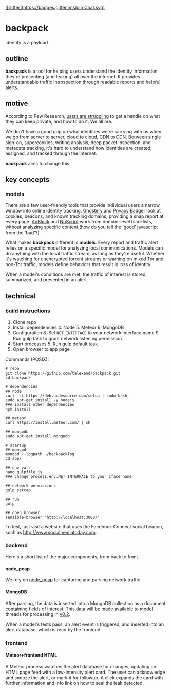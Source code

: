 [![Gitter](https://badges.gitter.im/Join Chat.svg)](https://gitter.im/teampizza/backpack)

backpack
========

identity is a payload

## outline

**backpack** is a tool for helping users understand the identity information
they're presenting (and leaking) all over the internet. It provides
understandable traffic introspection through readable reports and helpful
alerts.

## motive

According to Pew Research,
[users are struggling](http://www.pewinternet.org/2014/11/12/most-would-like-to-do-more-to-protect-their-personal-information-online/)
to get a handle on what they can keep private, and how to do it. We all are.

We don't have a good grip on what identities we're carrying with us when we go
from server to server, cloud to cloud, CDN to CDN. Between single sign-on,
supercookies, writing analysis, deep packet inspection, and metadata tracking,
it's hard to understand how identities are created, assigned, and tracked
through the internet.

**backpack** aims to change this.

## key concepts

### models

There are a few user-friendly tools that provide individual users a narrow
window into online identity tracking. [Ghostery](https://www.ghostery.com/) and
[Privacy Badger](https://www.eff.org/privacybadger) look at cookies, beacons,
and known tracking domains, providing a snap report at every
page. [AdBlock](https://adblockplus.org/) and [NoScript](http://noscript.net/)
work from domain-level blacklists, without analyzing specific content (how do
you tell the 'good' javascript from the 'bad'?).

What makes **backpack** different is **models**. Every report and traffic alert
relies on a specific model for analyzing local communications. Models can do
anything with the local traffic stream, as long as they're useful. Whether it's
watching for unencrypted torrent streams or warning on mixed Tor and non-Tor
traffic, models define behaviors that result in loss of identity.

When a model's conditions are met, the traffic of interest is stored,
summarized, and presented in an alert.

## technical

### build instructions

1. Clone repo
2. Install dependencies
    4. Node
    5. Meteor
    6. MongoDB
7. Configuration
    8. Set `NET_INTERFACE` to your network interface name
    9. Run gulp task to grant network listening permission
4. Start processes
    5. Run gulp default task
6. Open browser to app page

Commands (POSIX):

	# repo
	git clone https://github.com/talexand/backpack.git
	cd backpack

	# dependencies
    ## node
	curl -sL https://deb.nodesource.com/setup | sudo bash -
	sudo apt-get install -y nodejs
    ### install other dependencies
	npm install

    ## meteor
	curl https://install.meteor.com/ | sh

	## mongodb
	sudo apt-get install mongodb

	# startup
	## mongod
	mongod --logpath ~/backpacklog
	cd app/

	## env vars
	nano gulpfile.js
	### change process.env.NET_INTERFACE to your iface name

	## network permissions
	gulp setcap

	## run
	gulp
	
	## open browser
	sensible-browser 'http://localhost:3000/'


To test, just visit a website that uses the Facebook Connect social beacon, such
as <http://www.socialmediatoday.com>.

### backend ###

Here's a short list of the major components, from back to front.

#### node_pcap ####

We rely on [node_pcap](https://github.com/mranney/node_pcap) for capturing and
parsing network traffic.

#### MongoDB ####

After parsing, the data is inserted into a MongoDB collection as a document
containing fields of interest. This data will be made available to model threads
for processing in
[v0.2](https://github.com/teampizza/backpack/milestones/v0.2%20second%20alpha).

When a model's tests pass, an alert event is triggered, and inserted into an
alert database, which is read by the frontend.

### frontend ###

#### Meteor+frontend HTML ####

A Meteor process watches the alert database for changes, updating an HTML page
feed with a low-intensity alert card. The user can acknowledge and snooze the
alert, or mark it for followup. A click expands the card with further
information and info link on how to seal the leak detected.

